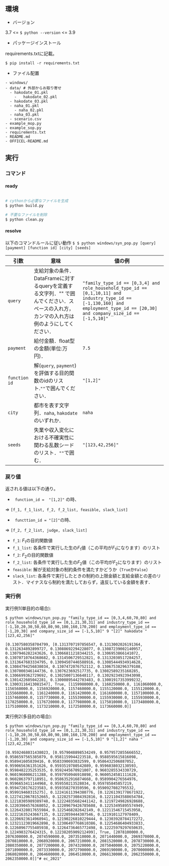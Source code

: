 ## 環境

- バージョン

3.7 <= `$ python --version` <= 3.9

- パッケージインストール
  
requirements.txtに記載。

`$ pip install -r requirements.txt`

- ファイル配置

``` 
- windows/
- data/ # 外部からお取り寄せ
  - hakodate_01.pkl
	-	hakodate_02.pkl
  - hakodate_03.pkl
  - naha_01.pkl
	- naha_02.pkl
  - naha_03.pkl
  - scenario.csv
- example_mop.py
- example_sop.py
- requirements.txt
- README.md
- OFFICEL-README.md
```

## 実行

### コマンド

#### ready

```bash

# cythonから必要なファイルを生成
$ python build.py

# 不要なファイルを削除
$ python clean.py
```
#### resolve

以下のコマンドルールに従い動作
`$ $ python windows/syn_pop.py [query] [payment] [function id] [city] [seeds]`


| 引数 | 意味 | 値の例 |
| -------- | -------- | -------- |
| `query`    | 支給対象の条件．DataFrameに対するqueryを定義する文字列．"" で囲んでください．スペースの入れ方，カンマの入れ方は例のようにしてください．| `"family_type_id == [0,3,4] and role_household_type_id == [0,1,10,11] and industry_type_id == [-1,130,160] and employment_type_id == [20,30] and company_size_id == [-1,5,10]"` |
| `payment` | 給付金額．float型の金額(単位:万円)． | `7.5` |
| `function id` | 解(`query`, `payment`)を評価する目的関数のidのリスト.`""`で囲んでください． | `"[1,2]"` |
| `city` | 都市を表す文字列．`naha`, `hakodate`のいずれか． | `naha` |
| `seeds` |  失業や収入変化における不確実性に関わる乱数シードのリスト．`""`で囲む． |`"[123,42,256]"` |

### 戻り値

返される値は以下の通り。

- ` function_id =  "[1,2]"` の時、
 
=>  `[f_1, f_1_list, f_2, f_2_list, feasible, slack_list]`

- ` functtion_id = "[2]"`の時、

=> ` [f_2, f_2_list, judge, slack_list] `

- `f_1`: $F_1$の目的関数値
- `f_1_list`: 各条件で実行した生の$F_1$値（この平均が$F_1$になります）のリスト
- `f_2`: $F_2$の目的関数値
- `f_2_list`: 各条件で実行した生の$F_2$値（この平均が$F_2$になります）のリスト
- `feasible`: 解が支給対象の制約条件を満たすかどうか（`True`か`False`）
- `slack_list`: 各条件で実行したときの制約の上限金額と支給金額との差のリスト．マイナスなら制約を満たしておらず，違反している金額を表す．
### 実行例

実行例1(単目的の場合):
```
$ python windows/syn_pop.py "family_type_id == [0,3,4,60,70,80] and role_household_type_id == [0,1,21,30,31] and industry_type_id == [-1,10,20,30,50,60,80,90,100,160,170,200] and employment_type_id == [-1,20,30] and company_size_id == [-1,5,10]" 9 "[2]" hakodate "[123,42,256]"

[0.1307580358704799, [0.1313707197856547, 0.1313002026191364, 0.1312634892899727, 0.13088692294228077, 0.13087239002140957, 0.1307946282243626, 0.13066811218344215, 0.1306953866141072, 0.13070710764368682, 0.1314506729512821, 0.13132030517284257, 0.1313647683334795, 0.13094507446588916, 0.13085444934914628, 0.13084794256838034, 0.1307472076752112, 0.13067538296379108, 0.1307000346144736, 0.1307623692517735, 0.13082589235168285, 0.1306699362729692, 0.13025007136648117, 0.13029234923943098, 0.1301422605042281, 0.13000895442703483, 0.13001917353999232, 0.13003116413081547], True, [1159980000.0, 1160250000.0, 1161060000.0, 1156560000.0, 1156920000.0, 1157460000.0, 1155120000.0, 1155120000.0, 1155660000.0, 1161240000.0, 1161420000.0, 1161600000.0, 1157100000.0, 1157460000.0, 1157730000.0, 1155390000.0, 1155930000.0, 1155930000.0, 1178250000.0, 1176720000.0, 1177980000.0, 1175010000.0, 1173480000.0, 1175100000.0, 1173210000.0, 1172580000.0, 1173660000.0]]
```

実行例2(多目的の場合):
```
$ python windows/syn_pop.py "family_type_id == [0,3,4,60,70,80] and role_household_type_id == [0,1,21,30,31] and industry_type_id == [-1,10,20,30,50,60,80,90,100,160,170,200] and employment_type_id == [-1,20,30] and company_size_id == [-1,5,10]" 9 "[1,2]" naha "[123,42,256]"

[0.9592468031438023, [0.9579048898534249, 0.9579572855666552, 0.9586597565385079, 0.9581159944223518, 0.9588595615816098, 0.958941605839416, 0.9583390693832599, 0.9586432506887052, 0.9590656361351626, 0.9593519780542089, 0.9596038032130593, 0.9598482235253535, 0.9592445670921007, 0.9603285534330729, 0.9601960006211288, 0.9597950946910898, 0.9600524581111628, 0.9602863797118951, 0.9586352916874668, 0.9589904276564976, 0.9596653411144968, 0.959550213528034, 0.959785845857219, 0.9594720176223583, 0.959358270359596, 0.9590927082795532, 0.959919460315275], 0.12241611394380776, [0.12261391778671922, 0.12274120678152665, 0.12282573084392816, 0.12211043588654784, 0.12218305989389748, 0.12224835682441142, 0.12197249826928688, 0.12203904576368052, 0.12209679426785608, 0.12253495895574949, 0.12264328017655984, 0.1225468282642149, 0.12211546715453958, 0.12221635243667135, 0.1222059444307546, 0.1219101127978409, 0.12206923614968941, 0.12190226810229444, 0.12303928784172272, 0.12321123019662898, 0.12306497768610386, 0.12254686404933833, 0.12260967755405938, 0.12264736465772498, 0.12225979297650635, 0.1224983276424315, 0.12238205909212499], True, [2078100000.0, 2076300000.0, 2074590000.0, 2073510000.0, 2071440000.0, 2069370000.0, 2070810000.0, 2068920000.0, 2067210000.0, 2081520000.0, 2078730000.0, 2080350000.0, 2077200000.0, 2074320000.0, 2075040000.0, 2075220000.0, 2071890000.0, 2073330000.0, 2072790000.0, 2069190000.0, 2070000000.0, 2068020000.0, 2064600000.0, 2064510000.0, 2066130000.0, 2062350000.0, 2062350000.0]]"# ec_2021" 
